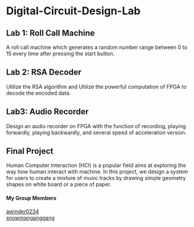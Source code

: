 # Digital-Circuit-Design-Lab

## Lab 1: Roll Call Machine

A roll call machine which generates a random number range between 0 to 15 every time after pressing the start button.

[Report]: <https://github.com/02stevenyang850527/Digital-Circuit-Design-Lab/blob/master/lab1/report/Report.pdf>

## Lab 2: RSA Decoder

Utilize the RSA algorithm and Utilize the powerful computation of FPGA to decode the encoded data.

[User Manual]: <https://github.com/02stevenyang850527/Digital-Circuit-Design-Lab/blob/master/lab2/report/User_Manual.pdf>
[Tutorial]: <https://github.com/02stevenyang850527/Digital-Circuit-Design-Lab/blob/master/lab2/report/Tutorial.pdf>

## Lab3: Audio Recorder

Design an audio recorder on FPGA with the function of recording, playing forwardly, playing backwardly, and several speed of acceleration version.  

[User Manual]: <https://github.com/02stevenyang850527/Digital-Circuit-Design-Lab/blob/master/lab3/report/User_Manual.pdf>
[Tutorial]: <https://github.com/02stevenyang850527/Digital-Circuit-Design-Lab/blob/master/lab3/report/Tutorial.pdf>

## Final Project

Human Computer Interaction (HCI) is a popular field aims at exploring the way how human interact with machine. In this project, we design a system for users to create a mixture of music tracks by drawing simple geometry shapes on white board or a piece of paper.  

[User Manual]: <https://github.com/02stevenyang850527/Digital-Circuit-Design-Lab/blob/master/final/report/Final%20Project%20User%20Manual.pdf>
[Tutorial]: <https://github.com/02stevenyang850527/Digital-Circuit-Design-Lab/blob/master/final/report/Final%20Project%20Tutorial.pdf>

#### My Group Members

[awinder0234](https://github.com/awinder0230)  
[snowmanganggang](https://github.com/snowmanganggang)
